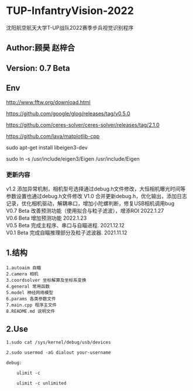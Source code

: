# TUP-InfantryVision-2022
沈阳航空航天大学T-UP战队2022赛季步兵视觉识别程序
## Author:顾昊 赵梓合
## Version: 0.7 Beta
## Env
http://www.fftw.org/download.html

https://github.com/google/glog/releases/tag/v0.5.0

https://github.com/ceres-solver/ceres-solver/releases/tag/2.1.0

https://github.com/lava/matplotlib-cpp

sudo apt-get install libeigen3-dev

sudo ln -s /usr/include/eigen3/Eigen /usr/include/Eigen
### 更新内容
v1.2 添加异常机制，相机型号选择通过debug.h文件修改，大恒相机曝光时间等参数设置也通过debug.h文件修改
V1.0 合并更新debug.h，优化输出，添加日志记录，优化相机驱动，解耦串口，增加小陀螺判断，修复USB相机调用bug	
V0.7 Beta 改善预测功能（使用拟合与粒子滤波），增添ROI 2022.1.27  
V0.6 Beta 增加预测功能 2022.1.23  
V0.5 Beta 完成主程序、串口与自瞄进程. 2021.12.12  
V0.1 Beta 完成自瞄推理部分及粒子滤波器. 2021.11.12  
## 1.结构
    1.autoaim 自瞄
    2.camera 相机
    3.coordsolver 坐标解算及坐标系变换
    4.general 常用函数
    5.model 神经网络模型
    6.params 各类参数文件
    7.main.cpp 程序主文件
    8.README.md 说明文件
## 2.Use
    1.sudo cat /sys/kernel/debug/usb/devices

    2.sudo usermod -aG dialout your-username

    debug:

        ulimit -c

        ulimit -c unlimited
